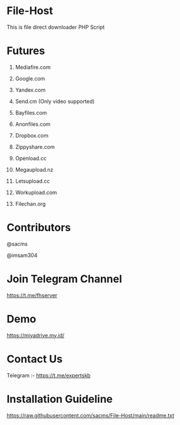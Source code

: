 # File-Host

This is file direct downloader PHP Script

# Futures

1. Mediafire.com

2. Google.com

3. Yandex.com

4. Send.cm (Only video supported)

5. Bayfiles.com

6. Anonfiles.com
 
7. Dropbox.com

8. Zippyshare.com

9. Openload.cc

10. Megaupload.nz

11. Letsupload.cc

12. Workupload.com

13. Filechan.org

# Contributors

@sacms

@imsam304

# Join Telegram Channel

https://t.me/fhserver

# Demo

https://miyadrive.my.id/

# Contact Us

Telegram :- https://t.me/expertskb

# Installation Guideline

https://raw.githubusercontent.com/sacms/File-Host/main/readme.txt
